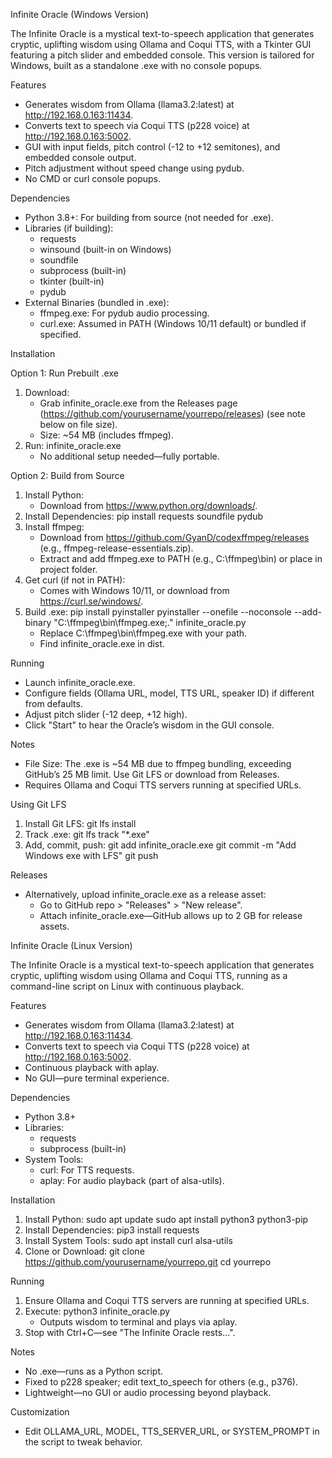 Infinite Oracle (Windows Version)

The Infinite Oracle is a mystical text-to-speech application that generates cryptic, uplifting wisdom using Ollama and Coqui TTS, with a Tkinter GUI featuring a pitch slider and embedded console. This version is tailored for Windows, built as a standalone .exe with no console popups.

Features
- Generates wisdom from Ollama (llama3.2:latest) at http://192.168.0.163:11434.
- Converts text to speech via Coqui TTS (p228 voice) at http://192.168.0.163:5002.
- GUI with input fields, pitch control (-12 to +12 semitones), and embedded console output.
- Pitch adjustment without speed change using pydub.
- No CMD or curl console popups.

Dependencies
- Python 3.8+: For building from source (not needed for .exe).
- Libraries (if building):
  - requests
  - winsound (built-in on Windows)
  - soundfile
  - subprocess (built-in)
  - tkinter (built-in)
  - pydub
- External Binaries (bundled in .exe):
  - ffmpeg.exe: For pydub audio processing.
  - curl.exe: Assumed in PATH (Windows 10/11 default) or bundled if specified.

Installation

Option 1: Run Prebuilt .exe
1. Download:
   - Grab infinite_oracle.exe from the Releases page (https://github.com/yourusername/yourrepo/releases) (see note below on file size).
   - Size: ~54 MB (includes ffmpeg).
2. Run:
   infinite_oracle.exe
   - No additional setup needed—fully portable.

Option 2: Build from Source
1. Install Python:
   - Download from https://www.python.org/downloads/.
2. Install Dependencies:
   pip install requests soundfile pydub
3. Install ffmpeg:
   - Download from https://github.com/GyanD/codexffmpeg/releases (e.g., ffmpeg-release-essentials.zip).
   - Extract and add ffmpeg.exe to PATH (e.g., C:\ffmpeg\bin) or place in project folder.
4. Get curl (if not in PATH):
   - Comes with Windows 10/11, or download from https://curl.se/windows/.
5. Build .exe:
   pip install pyinstaller
   pyinstaller --onefile --noconsole --add-binary "C:\ffmpeg\bin\ffmpeg.exe;." infinite_oracle.py
   - Replace C:\ffmpeg\bin\ffmpeg.exe with your path.
   - Find infinite_oracle.exe in dist.

Running
- Launch infinite_oracle.exe.
- Configure fields (Ollama URL, model, TTS URL, speaker ID) if different from defaults.
- Adjust pitch slider (-12 deep, +12 high).
- Click "Start" to hear the Oracle’s wisdom in the GUI console.

Notes
- File Size: The .exe is ~54 MB due to ffmpeg bundling, exceeding GitHub’s 25 MB limit. Use Git LFS or download from Releases.
- Requires Ollama and Coqui TTS servers running at specified URLs.

Using Git LFS
1. Install Git LFS: git lfs install
2. Track .exe: git lfs track "*.exe"
3. Add, commit, push:
   git add infinite_oracle.exe
   git commit -m "Add Windows exe with LFS"
   git push

Releases
- Alternatively, upload infinite_oracle.exe as a release asset:
  - Go to GitHub repo > "Releases" > "New release".
  - Attach infinite_oracle.exe—GitHub allows up to 2 GB for release assets.

 Infinite Oracle (Linux Version)

The Infinite Oracle is a mystical text-to-speech application that generates cryptic, uplifting wisdom using Ollama and Coqui TTS, running as a command-line script on Linux with continuous playback.

Features
- Generates wisdom from Ollama (llama3.2:latest) at http://192.168.0.163:11434.
- Converts text to speech via Coqui TTS (p228 voice) at http://192.168.0.163:5002.
- Continuous playback with aplay.
- No GUI—pure terminal experience.

Dependencies
- Python 3.8+
- Libraries:
  - requests
  - subprocess (built-in)
- System Tools:
  - curl: For TTS requests.
  - aplay: For audio playback (part of alsa-utils).

Installation
1. Install Python:
   sudo apt update
   sudo apt install python3 python3-pip
2. Install Dependencies:
   pip3 install requests
3. Install System Tools:
   sudo apt install curl alsa-utils
4. Clone or Download:
   git clone https://github.com/yourusername/yourrepo.git
   cd yourrepo

Running
1. Ensure Ollama and Coqui TTS servers are running at specified URLs.
2. Execute:
   python3 infinite_oracle.py
   - Outputs wisdom to terminal and plays via aplay.
3. Stop with Ctrl+C—see "The Infinite Oracle rests...".

Notes
- No .exe—runs as a Python script.
- Fixed to p228 speaker; edit text_to_speech for others (e.g., p376).
- Lightweight—no GUI or audio processing beyond playback.

Customization
- Edit OLLAMA_URL, MODEL, TTS_SERVER_URL, or SYSTEM_PROMPT in the script to tweak behavior.

